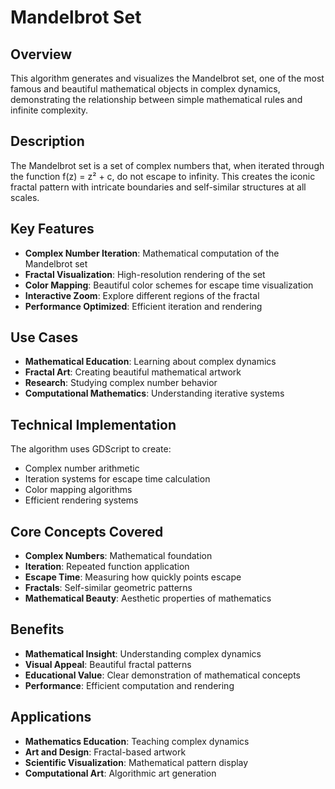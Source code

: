 # Mandelbrot Set

## Overview
This algorithm generates and visualizes the Mandelbrot set, one of the most famous and beautiful mathematical objects in complex dynamics, demonstrating the relationship between simple mathematical rules and infinite complexity.

## Description
The Mandelbrot set is a set of complex numbers that, when iterated through the function f(z) = z² + c, do not escape to infinity. This creates the iconic fractal pattern with intricate boundaries and self-similar structures at all scales.

## Key Features
- **Complex Number Iteration**: Mathematical computation of the Mandelbrot set
- **Fractal Visualization**: High-resolution rendering of the set
- **Color Mapping**: Beautiful color schemes for escape time visualization
- **Interactive Zoom**: Explore different regions of the fractal
- **Performance Optimized**: Efficient iteration and rendering

## Use Cases
- **Mathematical Education**: Learning about complex dynamics
- **Fractal Art**: Creating beautiful mathematical artwork
- **Research**: Studying complex number behavior
- **Computational Mathematics**: Understanding iterative systems

## Technical Implementation
The algorithm uses GDScript to create:
- Complex number arithmetic
- Iteration systems for escape time calculation
- Color mapping algorithms
- Efficient rendering systems

## Core Concepts Covered
- **Complex Numbers**: Mathematical foundation
- **Iteration**: Repeated function application
- **Escape Time**: Measuring how quickly points escape
- **Fractals**: Self-similar geometric patterns
- **Mathematical Beauty**: Aesthetic properties of mathematics

## Benefits
- **Mathematical Insight**: Understanding complex dynamics
- **Visual Appeal**: Beautiful fractal patterns
- **Educational Value**: Clear demonstration of mathematical concepts
- **Performance**: Efficient computation and rendering

## Applications
- **Mathematics Education**: Teaching complex dynamics
- **Art and Design**: Fractal-based artwork
- **Scientific Visualization**: Mathematical pattern display
- **Computational Art**: Algorithmic art generation
